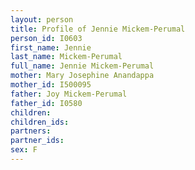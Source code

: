 ```yaml
---
layout: person
title: Profile of Jennie Mickem-Perumal
person_id: I0603
first_name: Jennie
last_name: Mickem-Perumal
full_name: Jennie Mickem-Perumal
mother: Mary Josephine Anandappa
mother_id: I500095
father: Joy Mickem-Perumal
father_id: I0580
children:
children_ids:
partners:
partner_ids:
sex: F
---
```


